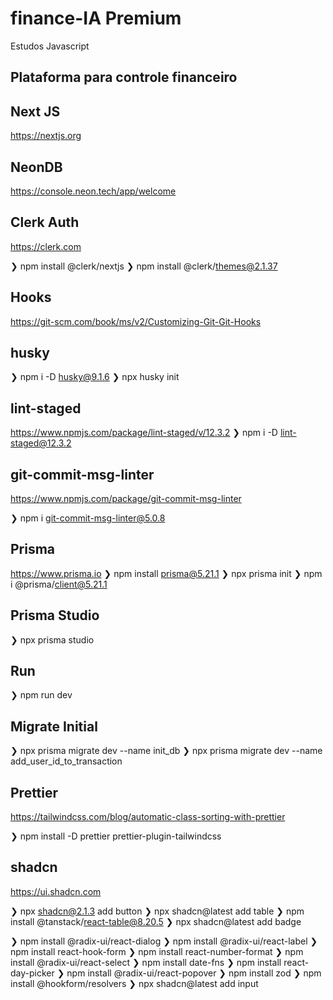 # finance-IA Premium

Estudos Javascript

## Plataforma para controle financeiro

## Next JS

https://nextjs.org

## NeonDB

https://console.neon.tech/app/welcome

## Clerk Auth

https://clerk.com

❯ npm install @clerk/nextjs
❯ npm install @clerk/themes@2.1.37

## Hooks

https://git-scm.com/book/ms/v2/Customizing-Git-Git-Hooks

## husky

❯ npm i -D husky@9.1.6
❯ npx husky init

## lint-staged

https://www.npmjs.com/package/lint-staged/v/12.3.2
❯ npm i -D lint-staged@12.3.2

## git-commit-msg-linter

https://www.npmjs.com/package/git-commit-msg-linter

❯ npm i git-commit-msg-linter@5.0.8

## Prisma

https://www.prisma.io
❯ npm install prisma@5.21.1
❯ npx prisma init
❯ npm i @prisma/client@5.21.1

## Prisma Studio

❯ npx prisma studio

## Run

❯ npm run dev

## Migrate Initial

❯ npx prisma migrate dev --name init_db
❯ npx prisma migrate dev --name add_user_id_to_transaction

## Prettier

https://tailwindcss.com/blog/automatic-class-sorting-with-prettier

❯ npm install -D prettier prettier-plugin-tailwindcss

## shadcn

https://ui.shadcn.com

❯ npx shadcn@2.1.3 add button
❯ npx shadcn@latest add table
❯ npm install @tanstack/react-table@8.20.5
❯ npx shadcn@latest add badge

❯ npm install @radix-ui/react-dialog
❯ npm install @radix-ui/react-label
❯ npm install react-hook-form
❯ npm install react-number-format
❯ npm install @radix-ui/react-select
❯ npm install date-fns
❯ npm install react-day-picker
❯ npm install @radix-ui/react-popover
❯ npm install zod
❯ npm install @hookform/resolvers
❯ npx shadcn@latest add input
